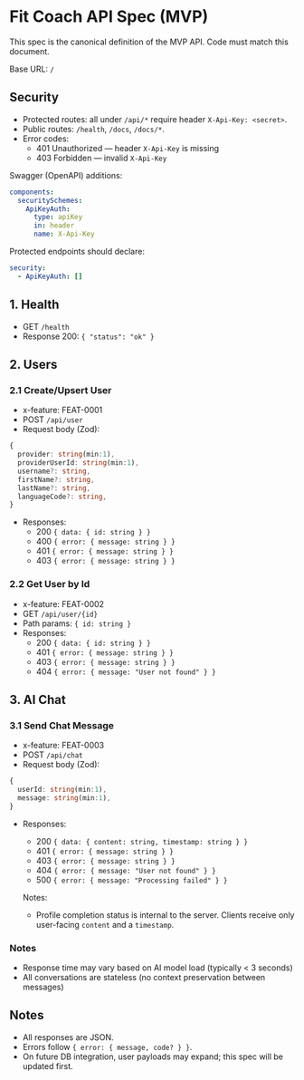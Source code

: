 # Fit Coach API Spec (MVP)

This spec is the canonical definition of the MVP API. Code must match this document.

Base URL: `/`

## Security
- Protected routes: all under `/api/*` require header `X-Api-Key: <secret>`.
- Public routes: `/health`, `/docs`, `/docs/*`.
- Error codes:
  - 401 Unauthorized — header `X-Api-Key` is missing
  - 403 Forbidden — invalid `X-Api-Key`

Swagger (OpenAPI) additions:
```yaml
components:
  securitySchemes:
    ApiKeyAuth:
      type: apiKey
      in: header
      name: X-Api-Key
```
Protected endpoints should declare:
```yaml
security:
  - ApiKeyAuth: []
```

## 1. Health
- GET `/health`
- Response 200: `{ "status": "ok" }`

## 2. Users

### 2.1 Create/Upsert User
- x-feature: FEAT-0001
- POST `/api/user`
- Request body (Zod):
```ts
{
  provider: string(min:1),
  providerUserId: string(min:1),
  username?: string,
  firstName?: string,
  lastName?: string,
  languageCode?: string,
}
```
- Responses:
  - 200 `{ data: { id: string } }`
  - 400 `{ error: { message: string } }`
  - 401 `{ error: { message: string } }`
  - 403 `{ error: { message: string } }`

### 2.2 Get User by Id
- x-feature: FEAT-0002
- GET `/api/user/{id}`
- Path params: `{ id: string }`
- Responses:
  - 200 `{ data: { id: string } }`
  - 401 `{ error: { message: string } }`
  - 403 `{ error: { message: string } }`
  - 404 `{ error: { message: "User not found" } }`

## 3. AI Chat

### 3.1 Send Chat Message
- x-feature: FEAT-0003
- POST `/api/chat`
- Request body (Zod):
```ts
{
  userId: string(min:1),
  message: string(min:1),
}
```
- Responses:
  - 200 `{ data: { content: string, timestamp: string } }`
  - 401 `{ error: { message: string } }`
  - 403 `{ error: { message: string } }`
  - 404 `{ error: { message: "User not found" } }`
  - 500 `{ error: { message: "Processing failed" } }`

  Notes:
  - Profile completion status is internal to the server. Clients receive only user-facing `content` and a `timestamp`.

### Notes
- Response time may vary based on AI model load (typically < 3 seconds)
- All conversations are stateless (no context preservation between messages)

## Notes
- All responses are JSON.
- Errors follow `{ error: { message, code? } }`.
- On future DB integration, user payloads may expand; this spec will be updated first.
